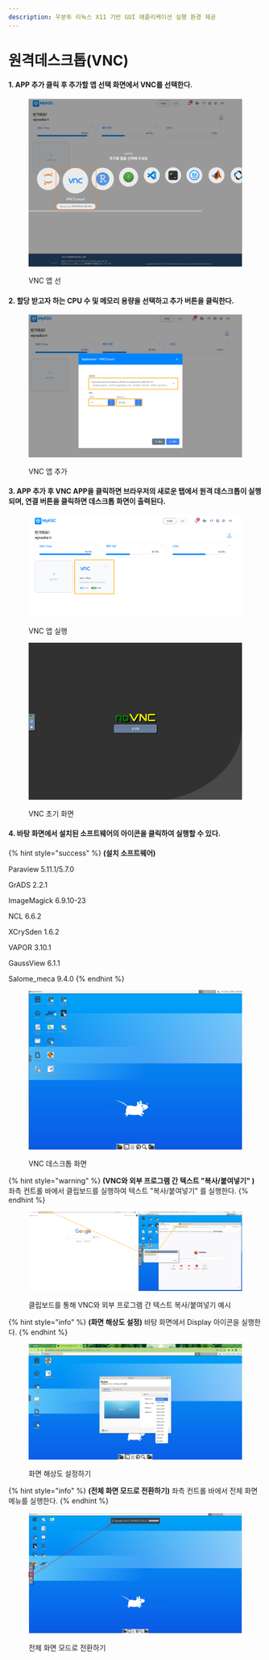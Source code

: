 ```yaml
---
description: 우분투 리눅스 X11 기반 GUI 애플리케이션 실행 환경 제공
---
```


# 원격데스크톱(VNC)

#### 1. APP 추가 클릭 후 추가할 앱 선택 화면에서 VNC를 선택한다.

<figure><img src="../.gitbook/assets/image (1).png" alt=""><figcaption><p>VNC 앱 선</p></figcaption></figure>

#### 2. 할당 받고자 하는 CPU 수 및 메모리 용량을 선택하고 추가 버튼을 클릭한다.&#x20;

<figure><img src="../.gitbook/assets/image (133).png" alt=""><figcaption><p>VNC 앱 추가</p></figcaption></figure>

#### 3. APP 추가 후 VNC APP을 클릭하면 브라우저의 새로운 탭에서 원격 데스크톱이 실행되며, 연결 버튼을 클릭하면 데스크톱 화면이 출력된다.

<figure><img src="../.gitbook/assets/image (2).png" alt=""><figcaption><p>VNC 앱 실행</p></figcaption></figure>

<figure><img src="../.gitbook/assets/image (3).png" alt=""><figcaption><p> VNC 초기 화면</p></figcaption></figure>

#### &#x20;4. 바탕 화면에서 설치된 소프트웨어의 아이콘을 클릭하여 실행할 수 있다.

{% hint style="success" %}
**(설치 소프트웨어)**  &#x20;

Paraview 5.11.1/5.7.0

GrADS 2.2.1

ImageMagick 6.9.10-23

NCL 6.6.2

XCrySden 1.6.2

VAPOR 3.10.1

GaussView 6.1.1

Salome\_meca 9.4.0
{% endhint %}

<figure><img src="../.gitbook/assets/image (4).png" alt=""><figcaption><p>VNC  데스크톱 화면</p></figcaption></figure>

{% hint style="warning" %}
&#x20;**(VNC와  외부 프로그램 간  텍스트 "복사/붙여넣기" )**  좌측 컨트롤 바에서 클립보드를 실행하여  텍스트 "복사/붙여넣기" 를 실행한다.
{% endhint %}

<figure><img src="../.gitbook/assets/image (6).png" alt=""><figcaption><p>클립보드를 통해 VNC와 외부 프로그램 간 텍스트 복사/붙여넣기 예시</p></figcaption></figure>



{% hint style="info" %}
**(화면 해상도 설정)** 바탕 화면에서  Display 아이콘을  실행한다.
{% endhint %}

<figure><img src="../.gitbook/assets/image (59).png" alt=""><figcaption><p>화면 해상도 설정하기</p></figcaption></figure>

{% hint style="info" %}
**(전체 화면 모드로 전환하기)** 좌측 컨트롤 바에서 전체 화면 메뉴를 실행한다.
{% endhint %}

<figure><img src="../.gitbook/assets/vnc-3.PNG" alt=""><figcaption><p>전체 화면 모드로 전환하기</p></figcaption></figure>

